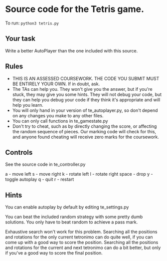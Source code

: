 # Source code for the Tetris game.

To run:
`python3 tetris.py`

## Your task
Write a better AutoPlayer than the one included with this source.

## Rules
 * THIS IS AN ASSESSED COURSEWORK.  THE CODE YOU SUBMIT MUST BE ENTIRELY YOUR OWN.  If in doubt, ask.
 * The TAs can help you.  They won't give you the answer, but if you're stuck, they may give you some hints.  They will not debug your code, but they can help you debug your code if they think it's appropriate and will help you learn.
 * You will only hand in your version of te_autoplayer.py, so don't depend on any changes you make to any other files.
 * You can only call functions in te_gamestate.py
 * Don't try to cheat, such as by directly changing the score, or affecting the random sequence of pieces.  Our marking code will check for this, and anyone found cheating will receive zero marks for the coursework.

## Controls

See the source code in te_controller.py

 a - move left
 s - move right
 k - rotate left
 l - rotate right
 space - drop
 y - toggle autoplay
 q - quit
 r - restart
 
## Hints

You can enable autoplay by default by editing te_settings.py

You can beat the included random strategy with some pretty dumb solutions.  You only have to beat random to achieve a pass mark.

Exhaustive search won't work for this problem.  Searching all the positions and rotations for the only current tetronimo can do quite well, if you can come up with a good way to score the position.  Searching all the positions and rotations for the current and next tetronimo can do a bit better, but only if you've a good way to score the final position.
